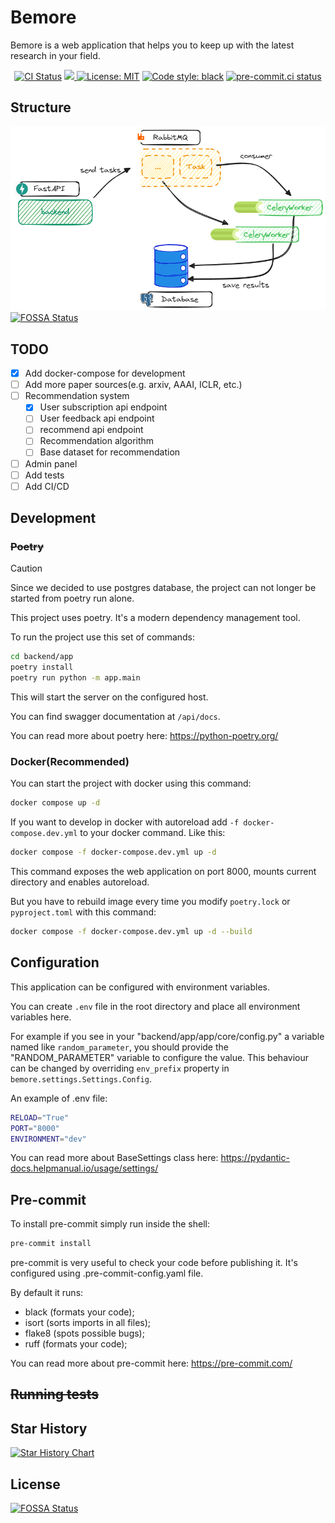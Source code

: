 # Bemore

Bemore is a web application that helps you to keep up with the latest research in your field.

<p align="center">
<a href="https://github.com/AndPuQing/BeMore/actions/workflows/tests.yml"><img alt="CI Status" src="https://github.com/AndPuQing/BeMore/actions/workflows/tests.yml/badge.svg?branch=develop"></a>
<a href="https://codecov.io/gh/AndPuQing/BeMore" >
 <img src="https://codecov.io/gh/AndPuQing/BeMore/graph/badge.svg?token=45JXQFBEJY"/>
 </a>
<a href="https://github.com/AndPuQing/BeMore/blob/main/LICENSE"><img alt="License: MIT" src="https://img.shields.io/badge/License-MIT-yellow.svg"></a>
<a href="https://github.com/psf/black"><img alt="Code style: black" src="https://img.shields.io/badge/code%20style-black-000000.svg"></a>
<a href="https://results.pre-commit.ci/latest/github/AndPuQing/BeMore/develop"><img alt="pre-commit.ci status" src="https://results.pre-commit.ci/badge/github/AndPuQing/BeMore/develop.svg"></a>
</p>


## Structure

![Structure](./assets/arch.png)
[![FOSSA Status](https://app.fossa.com/api/projects/git%2Bgithub.com%2FAndPuQing%2FBeMore.svg?type=shield)](https://app.fossa.com/projects/git%2Bgithub.com%2FAndPuQing%2FBeMore?ref=badge_shield)


## TODO

- [x] Add docker-compose for development
- [ ] Add more paper sources(e.g. arxiv, AAAI, ICLR, etc.)
- [ ] Recommendation system
  - [x] User subscription api endpoint
  - [ ] User feedback api endpoint
  - [ ] recommend api endpoint
  - [ ] Recommendation algorithm
  - [ ] Base dataset for recommendation
- [ ] Admin panel
- [ ] Add tests
- [ ] Add CI/CD

## Development

### ~~Poetry~~
> [!CAUTION]
> Since we decided to use postgres database, the project can not longer be started from poetry run alone.

This project uses poetry. It's a modern dependency management
tool.

To run the project use this set of commands:

```bash
cd backend/app
poetry install
poetry run python -m app.main
```

This will start the server on the configured host.

You can find swagger documentation at `/api/docs`.

You can read more about poetry here: https://python-poetry.org/

### Docker(Recommended)

You can start the project with docker using this command:

```bash
docker compose up -d
```

If you want to develop in docker with autoreload add `-f docker-compose.dev.yml` to your docker command.
Like this:

```bash
docker compose -f docker-compose.dev.yml up -d
```

This command exposes the web application on port 8000, mounts current directory and enables autoreload.

But you have to rebuild image every time you modify `poetry.lock` or `pyproject.toml` with this command:

```bash
docker compose -f docker-compose.dev.yml up -d --build
```


## Configuration

This application can be configured with environment variables.

You can create `.env` file in the root directory and place all
environment variables here.


For example if you see in your "backend/app/app/core/config.py" a variable named like
`random_parameter`, you should provide the "RANDOM_PARAMETER"
variable to configure the value. This behaviour can be changed by overriding `env_prefix` property
in `bemore.settings.Settings.Config`.

An example of .env file:
```bash
RELOAD="True"
PORT="8000"
ENVIRONMENT="dev"
```

You can read more about BaseSettings class here: https://pydantic-docs.helpmanual.io/usage/settings/

## Pre-commit

To install pre-commit simply run inside the shell:
```bash
pre-commit install
```

pre-commit is very useful to check your code before publishing it.
It's configured using .pre-commit-config.yaml file.

By default it runs:
* black (formats your code);
* isort (sorts imports in all files);
* flake8 (spots possible bugs);
* ruff (formats your code);


You can read more about pre-commit here: https://pre-commit.com/


## ~~Running tests~~

## Star History

[![Star History Chart](https://api.star-history.com/svg?repos=AndPuQing/BeMore&type=Date)](https://star-history.com/#AndPuQing/BeMore&Date)


## License
[![FOSSA Status](https://app.fossa.com/api/projects/git%2Bgithub.com%2FAndPuQing%2FBeMore.svg?type=large)](https://app.fossa.com/projects/git%2Bgithub.com%2FAndPuQing%2FBeMore?ref=badge_large)
